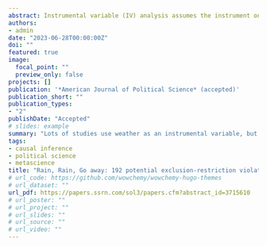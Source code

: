 ```yaml
---
abstract: Instrumental variable (IV) analysis assumes the instrument only affects the dependent variable via its relationship with the independent variable. Other possible causal routes from the IV to the dependent variable are exclusion-restriction violations and invalidate the instrument. Weather has been widely used as an instrumental variable in social science to predict many different variables. The use of weather to instrument different independent variables represents strong prima facie evidence of exclusion violations for all studies using weather IVs. A review of 288 studies reveals 192 variables previously linked to weather-- all representing potential exclusion violations. Using sensitivity analysis, I show that the magnitude of many of these violations is sufficient to overturn numerous existing IV results. I conclude with practical steps to systematically review existing literature to identify possible exclusion violations when using IV designs.
authors:
- admin
date: "2023-06-28T00:00:00Z"
doi: ""
featured: true
image:
  focal_point: ""
  preview_only: false
projects: []
publication: '*American Journal of Political Science* (accepted)'
publication_short: ""
publication_types:
- "2"
publishDate: "Accepted"
# slides: example
summary: "Lots of studies use weather as an instrumental variable, but the core assumption of IV implies that an instrument should only affect one variable. I develop a full methodology for how to find and review possible exclusion restriction violations."
tags:
- causal inference
- political science
- metascience
title: "Rain, Rain, Go away: 192 potential exclusion-restriction violations for studies using weather as an instrumental variable (accepted at AJPS)"
# url_code: https://github.com/wowchemy/wowchemy-hugo-themes
# url_dataset: ""
url_pdf: https://papers.ssrn.com/sol3/papers.cfm?abstract_id=3715610
# url_poster: ""
# url_project: ""
# url_slides: ""
# url_source: ""
# url_video: ""
---
```


